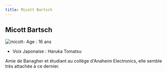 ```yaml
---
title: Micott Bartsch
---
```


Micott Bartsch
--------------


![micott](/images/stories/saga/unicorn/persos/civils/micott.jpg)- Age : 16 ans  
 - Voix Japonaise : Haruka Tomatsu


Amie de Banagher et étudiant au collège d'Anaheim Electronics, elle semble très attachée à ce dernier.

